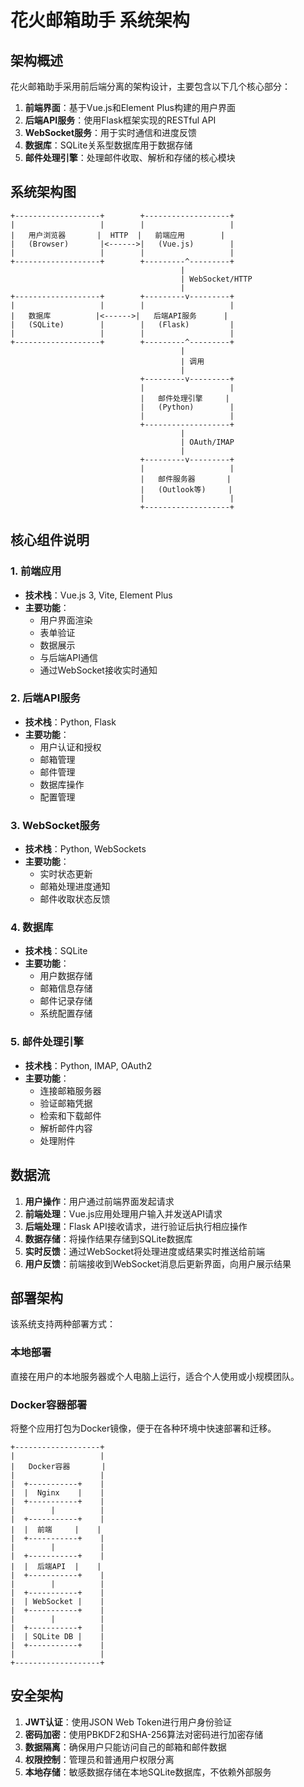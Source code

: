 # 花火邮箱助手 系统架构

## 架构概述

花火邮箱助手采用前后端分离的架构设计，主要包含以下几个核心部分：

1. **前端界面**：基于Vue.js和Element Plus构建的用户界面
2. **后端API服务**：使用Flask框架实现的RESTful API
3. **WebSocket服务**：用于实时通信和进度反馈
4. **数据库**：SQLite关系型数据库用于数据存储
5. **邮件处理引擎**：处理邮件收取、解析和存储的核心模块

## 系统架构图

```
+-------------------+        +-------------------+
|                   |        |                   |
|   用户浏览器       |  HTTP  |   前端应用        |
|   (Browser)       |<------>|   (Vue.js)        |
|                   |        |                   |
+-------------------+        +---------^---------+
                                      |
                                      | WebSocket/HTTP
                                      |
+-------------------+        +---------v---------+
|                   |        |                   |
|   数据库          |<------>|   后端API服务      |
|   (SQLite)        |        |   (Flask)         |
|                   |        |                   |
+-------------------+        +---------^---------+
                                      |
                                      | 调用
                                      |
                             +---------v---------+
                             |                   |
                             |   邮件处理引擎     |
                             |   (Python)        |
                             |                   |
                             +-------------------+
                                      |
                                      | OAuth/IMAP
                                      |
                             +---------v---------+
                             |                   |
                             |   邮件服务器       |
                             |   (Outlook等)     |
                             |                   |
                             +-------------------+
```

## 核心组件说明

### 1. 前端应用

- **技术栈**：Vue.js 3, Vite, Element Plus
- **主要功能**：
  - 用户界面渲染
  - 表单验证
  - 数据展示
  - 与后端API通信
  - 通过WebSocket接收实时通知

### 2. 后端API服务

- **技术栈**：Python, Flask
- **主要功能**：
  - 用户认证和授权
  - 邮箱管理
  - 邮件管理
  - 数据库操作
  - 配置管理

### 3. WebSocket服务

- **技术栈**：Python, WebSockets
- **主要功能**：
  - 实时状态更新
  - 邮箱处理进度通知
  - 邮件收取状态反馈

### 4. 数据库

- **技术栈**：SQLite
- **主要功能**：
  - 用户数据存储
  - 邮箱信息存储
  - 邮件记录存储
  - 系统配置存储

### 5. 邮件处理引擎

- **技术栈**：Python, IMAP, OAuth2
- **主要功能**：
  - 连接邮箱服务器
  - 验证邮箱凭据
  - 检索和下载邮件
  - 解析邮件内容
  - 处理附件

## 数据流

1. **用户操作**：用户通过前端界面发起请求
2. **前端处理**：Vue.js应用处理用户输入并发送API请求
3. **后端处理**：Flask API接收请求，进行验证后执行相应操作
4. **数据存储**：将操作结果存储到SQLite数据库
5. **实时反馈**：通过WebSocket将处理进度或结果实时推送给前端
6. **用户反馈**：前端接收到WebSocket消息后更新界面，向用户展示结果

## 部署架构

该系统支持两种部署方式：

### 本地部署

直接在用户的本地服务器或个人电脑上运行，适合个人使用或小规模团队。

### Docker容器部署

将整个应用打包为Docker镜像，便于在各种环境中快速部署和迁移。

```
+-------------------+
|                   |
|   Docker容器       |
|                   |
|  +-----------+    |
|  |  Nginx    |    |
|  +-----------+    |
|        |          |
|  +-----------+    |
|  |  前端     |    |
|  +-----------+    |
|        |          |
|  +-----------+    |
|  |  后端API  |    |
|  +-----------+    |
|        |          |
|  +-----------+    |
|  | WebSocket |    |
|  +-----------+    |
|        |          |
|  +-----------+    |
|  | SQLite DB |    |
|  +-----------+    |
|                   |
+-------------------+
```

## 安全架构

1. **JWT认证**：使用JSON Web Token进行用户身份验证
2. **密码加密**：使用PBKDF2和SHA-256算法对密码进行加密存储
3. **数据隔离**：确保用户只能访问自己的邮箱和邮件数据
4. **权限控制**：管理员和普通用户权限分离
5. **本地存储**：敏感数据存储在本地SQLite数据库，不依赖外部服务 